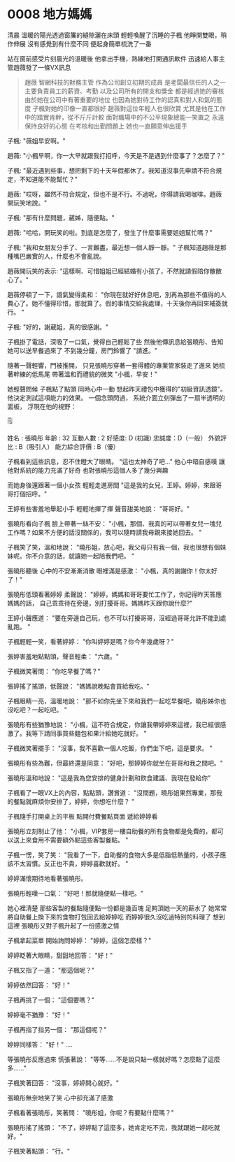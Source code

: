 # 0008 地方媽媽

清晨
溫暖的陽光透過窗簾的縫隙灑在床頭
輕輕喚醒了沉睡的子楓
他睜開雙眼，稍作伸展
沒有感覺到有什麼不同
便起身簡單梳洗了一番

站在窗前感受片刻晨光的溫暖後
他拿出手機，熟練地打開通訊軟件
迅速給人事主管趙薇發了一條VX訊息

> 趙薇
智網科技的財務主管
作為公司創立初期的成員
是老闆最信任的人之一
主要負責員工的薪資、考勤
以及公司所有的開支和獎金
都是經過她的審核
由於她在公司中有著重要的地位
也因為她對待工作的認真和對人和氣的態度
子楓對她的印像一直都很好
趙薇對這位年輕人也很欣賞
尤其是他在工作中的踏實肯幹，從不斤斤計較
面對職場中的不公平現象總能一笑置之
永遠保持良好的心態
在考核和出勤問題上
她也一直願意伸出援手
> 

子楓:
"薇姐早安啊。"

趙薇:
"小楓早啊，你一大早就跟我打招呼，今天是不是遇到什麼事了？怎麼了？"

子楓:
"最近遇到些事，想把剩下的十天年假都休了。我知道沒事先申請不符合規定，不知道能不能幫忙？"

趙薇:
"哎呀，雖然不符合規定，但也不是不行。不過呢，你得請我喝咖啡。趙薇開玩笑地說。"

子楓:
"那有什麼問題，葳姊，隨便點。"

趙薇:
"哈哈，開玩笑的啦。到底是怎麼了，發生了什麼事需要姐姐幫忙嗎？"

子楓:
"我和女朋友分手了、一言難盡，最近想一個人靜一靜。"
子楓知道趙薇是那種嘴巴嚴實的人，什麼也不會亂說。

趙薇開玩笑的表示:
"這樣啊、可惜姐姐已經結婚有小孩了，不然就請假陪你散散心了。"

趙薇停頓了一下，語氣變得柔和：
"你現在就好好休息吧，別再為那些不值得的人費心了。她不懂得珍惜，那就算了。假的事情交給我處理，十天後你再回來補簽就行。 "

子楓:
"好的，謝葳姐，真的很感謝。"

子楓掛了電話，深吸了一口氣，覺得自己輕鬆了些
然後他傳訊息給張曉彤、告知她可以送早餐過來了
不到幾分鐘，房門鈴響了
"請進。"

隨著一聲輕響，門被推開，
只見張曉彤穿著一套得體的專業管家裝走了進來
她梳著幹練的低馬尾
帶著溫和而禮貌的微笑
"小楓，早安！"

她輕聲問候
子楓點了點頭
同時心中一動
想起昨天禮包中獲得的"初級資訊透鏡"。
他決定測試這項能力的效果。
一個念頭閃過，
系統介面立刻彈出了一扇半透明的面板，
浮現在他的視野：

<aside>
🗒️

姓名 : 張曉彤
年齡 : 32
互動人數 : 2
好感度: D (初識)
忠誠度：D（一般）
外貌評比 : B（吸引人）
能力綜合評價 : B（優）

</aside>

子楓看到這些訊息，忍不住瞪大了眼睛。
"這也太神奇了吧…"
他心中暗自感嘆
讓他對系統的能力充滿了好奇
也對張曉彤這個人多了幾分興趣

而她身後還跟著一個小女孩
輕輕走進房間
"這是我的女兒，王婷。婷婷，來跟哥哥打個招呼。"

王婷有些害羞地舉起小手
輕輕地揮了揮
聲音甜美地說：
"哥哥好。"

張曉彤看向子楓
臉上帶著一絲不安：
"小楓，那個、我真的可以帶著女兒一塊兒工作嗎？如果不方便的話沒關係的，我可以隨時請我母親來接她回去。 "

子楓笑了笑，溫和地說：
"曉彤姐，放心吧，我父母只有我一個，我也很想有個妹妹呢。你不介意的話，就讓她一起陪我們吧。 "

張曉彤聽後
心中的不安漸漸消散
眼裡滿是感激：
"小楓，真的謝謝你！你太好了！"

張曉彤低頭看著婷婷
柔聲說：
"婷婷，媽媽和哥哥要忙工作了，你記得昨天答應媽媽的話，
自己乖乖待在旁邊，別打擾哥哥。媽媽昨天跟你說什麼?"

王婷小聲應道：
"要在旁邊自己玩，也不可以打擾哥哥，沒經過哥哥允許不能到處亂跑。 "

子楓輕輕一笑，看著婷婷：
"你叫婷婷是嗎？你今年幾歲呀？"

張婷害羞地點點頭，聲音輕柔：
"六歲。"

子楓微笑著問：
"你吃早餐了嗎？"

張婷搖了搖頭，低聲說：
"媽媽說晚點會買給我吃。"

子楓眼睛一亮，溫暖地說：
"那不如你先坐下來和我們一起吃早餐吧，曉彤姊你也沒吃吧？一起吃吧。 "

張曉彤有些猶豫地說：
"小楓，這不符合規定，你讓我帶婷婷來這裡，我已經很感激了。我等下請同事買些麵包和果汁給她吃就好。 "

子楓微笑著擺手：
"沒事，我不喜歡一個人吃飯，你們坐下吧，這是要求。 "

張曉彤有些為難，但最終還是同意：
"好吧，那婷婷你就坐在哥哥和我之間吧。"

張曉彤溫和地說：
"這是我為您安排的健身計劃和飲食建議、我現在發給你"

子楓看了一眼VX上的內容，點點頭，讚賞道：
"沒問題，曉彤姐果然專業，那我的餐點就麻煩你安排了，婷婷，你想吃什麼？ "

子楓隨手打開桌上的平板
點開付費餐點頁面
遞給婷婷看

張曉彤立刻制止了他：
"小楓，VIP套房一樓自助餐的所有食物都是免費的，都可以送上來食用不需要額外點這些客製餐點。 "

子楓一愣，笑了笑：
"我看了一下，自助餐的食物大多是低脂低熱量的，小孩子應該不太習慣。反正也不貴，婷婷喜歡就好。 "

婷婷滿懷期待地看著張曉彤。

張曉彤輕嘆一口氣：
"好吧！那就隨便點一樣吧。"

她心裡清楚
那些客製的餐點隨便點一份都是幾百塊
足夠頂她一天的薪水了
她常常將自助餐上換下來的食物打包回去給婷婷吃
而婷婷很久沒吃過特別的料理了
想到這裡
張曉彤又對子楓升起了一份感激之情

子楓拿起菜單
開始詢問婷婷：
"婷婷，這個怎麼樣？"

婷婷眨著大眼睛，甜甜地回答：
"好！"

子楓又指了一道：
"那這個呢？"

婷婷依然回答：
"好！"

子楓再挑了一個：
"這個要嗎？"

婷婷毫不猶豫：
"好！"

子楓再指了指另一個：
"那這個呢？"

婷婷同樣答：
"好！"
….

等張曉彤反應過來
慌張著說：
"等等……不是說只點一樣就好嗎？怎麼點了這麼多……"

子楓笑著回答：
"沒事，婷婷開心就好。"

張曉彤無奈地笑了笑
心中卻充滿了感激

子楓看著張曉彤，笑著問：
"曉彤姐，你呢？有要點什麼嗎？"

張曉彤搖了搖頭：
"不了，婷婷點了這麼多，她肯定吃不完，我就跟她一起吃就好。"

子楓笑著點頭：
"行。"